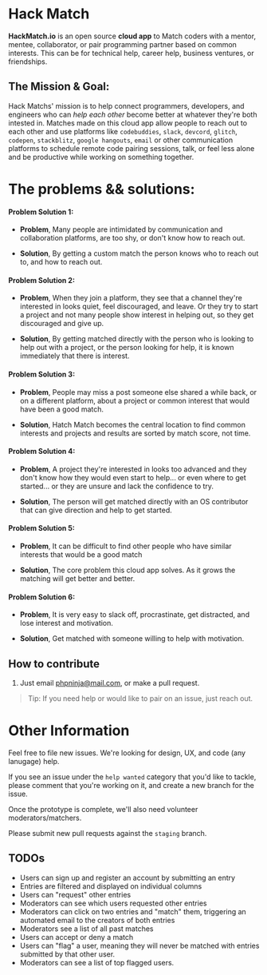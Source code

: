 # Hack Match

**HackMatch.io** is an open source **cloud app** to Match coders with a mentor, mentee, collaborator, or pair programming partner based on common interests. This can be for technical help, career help, business ventures, or friendships.

## The Mission & Goal: 

Hack Matchs' mission is to help connect programmers, developers, and engineers who can _help each other_ become better at whatever they're both intested in. Matches made on this cloud app allow people to reach out to each other and use platforms like `codebuddies`, `slack`, `devcord`, `glitch`, `codepen`, `stackblitz`, `google hangouts`, `email` or other communication platforms to schedule remote code pairing sessions, talk, or feel less alone and be productive while working on something together. 


# **The problems && solutions:**


#### Problem Solution 1:
- **Problem**, Many people are intimidated by communication and collaboration platforms, are too shy, or don't know how to reach out.

- **Solution**, By getting a custom match the person knows who to reach out to, and how to reach out.

#### Problem Solution 2:
- **Problem**, When they join a platform, they see that a channel they're interested in looks quiet, feel discouraged, and leave. Or they try to start a project and not many people show interest in helping out, so they get discouraged and give up. 

- **Solution**, By getting matched directly with the person who is looking to help out with a project, or the person looking for help, it is known immediately that there is interest. 


#### Problem Solution 3:
- **Problem**, People may miss a post someone else shared a while back, or on a different platform, about a project or common interest that would have been a good match. 

- **Solution**, Hatch Match becomes the central location to find common interests and projects and results are sorted by match score, not time. 


#### Problem Solution 4:
- **Problem**, A project they're interested in looks too advanced and they don't know how they would even start to help... or even where to get started... or they are unsure and lack the confidence to try.  

- **Solution**, The person will get matched directly with an OS contributor that can give direction and help to get started.


#### Problem Solution 5:
- **Problem**, It can be difficult to find other people who have similar interests that would be a good match

- **Solution**, The core problem this cloud app solves. As it grows the matching will get better and better. 


#### Problem Solution 6:
- **Problem**, It is very easy to slack off, procrastinate, get distracted, and lose interest and motivation. 

- **Solution**, Get matched with someone willing to help with motivation.   


## How to contribute

1. Just email phpninja@mail.com, or make a pull request. 

> Tip: If you need help or would like to pair on an issue, just reach out.


# Other Information

Feel free to file new issues. We're looking for design, UX, and code (any lanugage) help.

If you see an issue under the `help wanted` category that you'd like to tackle, please comment that you're working on it, and create a new branch for the issue.

Once the prototype is complete, we'll also need volunteer moderators/matchers.

Please submit new pull requests against the `staging` branch.


## TODOs

- Users can sign up and register an account by submitting an entry
- Entries are filtered and displayed on individual columns
- Users can "request" other entries
- Moderators can see which users requested other entries
- Moderators can click on two entries and "match" them, triggering an automated email to the creators of both entries
- Moderators see a list of all past matches
- Users can accept or deny a match
- Users can "flag" a user, meaning they will never be matched with entries submitted by that other user.
- Moderators can see a list of top flagged users.

